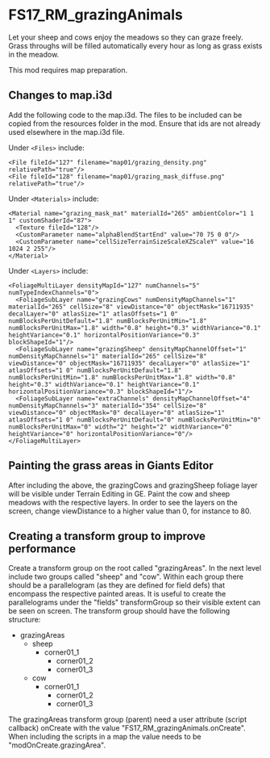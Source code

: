 # FS17_RM_grazingAnimals

Let your sheep and cows enjoy the meadows so they can graze freely. Grass throughs will be filled automatically every hour as long as grass exists in the meadow.

This mod requires map preparation.

## Changes to map.i3d
Add the following code to the map.i3d. The files to be included can be copied from the resources folder in the mod. Ensure that ids are not already used elsewhere in the map.i3d file.

Under `<Files>` include:

    <File fileId="127" filename="map01/grazing_density.png" relativePath="true"/>
    <File fileId="128" filename="map01/grazing_mask_diffuse.png" relativePath="true"/>

Under `<Materials>` include:

    <Material name="grazing_mask_mat" materialId="265" ambientColor="1 1 1" customShaderId="87">
      <Texture fileId="128"/>
      <CustomParameter name="alphaBlendStartEnd" value="70 75 0 0"/>
      <CustomParameter name="cellSizeTerrainSizeScaleXZScaleY" value="16 1024 2 255"/>
    </Material>
  
Under `<Layers>` include:

    <FoliageMultiLayer densityMapId="127" numChannels="5" numTypeIndexChannels="0">
      <FoliageSubLayer name="grazingCows" numDensityMapChannels="1" materialId="265" cellSize="8" viewDistance="0" objectMask="16711935" decalLayer="0" atlasSize="1" atlasOffsets="1 0" numBlocksPerUnitDefault="1.8" numBlocksPerUnitMin="1.8" numBlocksPerUnitMax="1.8" width="0.8" height="0.3" widthVariance="0.1" heightVariance="0.1" horizontalPositionVariance="0.3" blockShapeId="1"/>
      <FoliageSubLayer name="grazingSheep" densityMapChannelOffset="1" numDensityMapChannels="1" materialId="265" cellSize="8" viewDistance="0" objectMask="16711935" decalLayer="0" atlasSize="1" atlasOffsets="1 0" numBlocksPerUnitDefault="1.8" numBlocksPerUnitMin="1.8" numBlocksPerUnitMax="1.8" width="0.8" height="0.3" widthVariance="0.1" heightVariance="0.1" horizontalPositionVariance="0.3" blockShapeId="1"/>
      <FoliageSubLayer name="extraChannels" densityMapChannelOffset="4" numDensityMapChannels="3" materialId="354" cellSize="8" viewDistance="0" objectMask="0" decalLayer="0" atlasSize="1" atlasOffsets="1 0" numBlocksPerUnitDefault="0" numBlocksPerUnitMin="0" numBlocksPerUnitMax="0" width="2" height="2" widthVariance="0" heightVariance="0" horizontalPositionVariance="0"/>
    </FoliageMultiLayer>

## Painting the grass areas in Giants Editor
After including the above, the grazingCows and grazingSheep foliage layer will be visible under Terrain Editing in GE. Paint the cow and sheep meadows with the respective layers. In order to see the layers on the screen, change viewDistance to a higher value than 0, for instance to 80.

## Creating a transform group to improve performance
Create a transform group on the root called "grazingAreas". In the next level include two groups called "sheep" and "cow". Within each group there should be a parallelogram (as they are defined for field defs) that encompass the respective painted areas. It is useful to create the parallelograms under the "fields" transformGroup so their visible extent can be seen on screen.
The transform group should have the following structure:

- grazingAreas
  - sheep
    - corner01_1
        - corner01_2
        - corner01_3
  - cow
    - corner01_1
        - corner01_2
        - corner01_3
        
The grazingAreas transform group (parent) need a user attribute (script callback) onCreate with the value "FS17_RM_grazingAnimals.onCreate". When including the scripts in a map the value needs to be "modOnCreate.grazingArea".

